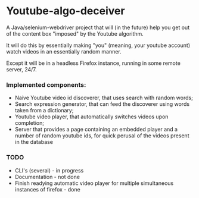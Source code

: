 # Youtube-algo-deceiver

A Java/selenium-webdriver project that will (in the future) help you get out of the content box "imposed" by the Youtube algorithm.

It will do this by essentially making "you" (meaning, your youtube account) watch videos in an essentially random manner.

Except it will be in a headless Firefox instance, running in some remote server, 24/7.

### Implemented components:

 - Naive Youtube video id discoverer, that uses search with random words; 
 - Search expression generator, that can feed the discoverer using words taken from a dictionary;
 - Youtube video player, that automatically switches videos upon completion;
 - Server that provides a page containing an embedded player and a number of random youtube ids, for quick perusal of the videos present in the database
 
### TODO
 
 - CLI's (several) - in progress
 - Documentation - not done
 - Finish readying automatic video player for multiple simultaneous instances of firefox - done
 
